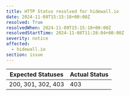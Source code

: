 ```yaml
---
title: HTTP Status resolved for hidewall.io
date: 2024-11-09T15:15:18+00:00Z
resolved: True
resolvedWhen: 2024-11-09T15:15:18+00:00Z
resolvedStartTime: 2024-11-08T11:28:04+00:00Z
severity: notice
affected:
  - hidewall.io
section: issue
---
```


| Expected Statuses | Actual Status  |
|-------------------|----------------|
| 200, 301, 302, 403 | 403 |
